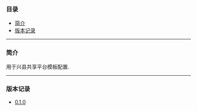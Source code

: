### 目录

* [简介](#abstract)
* [版本记录](#version)

---

### <a name="abstract">简介</a>

用于兴县共享平台模板配置.

---

### <a name="version">版本记录</a>

* [0.1.0](./Docs/Version/0.1.0.md "0.1.0")